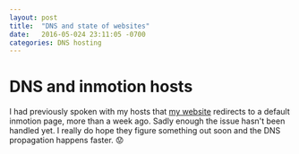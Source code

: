 ```yaml
---
layout: post
title:  "DNS and state of websites"
date:   2016-05-024 23:11:05 -0700
categories: DNS hosting
---
```

# DNS and inmotion hosts

I had previously spoken with my hosts that [my website](http://vgvenkataraman.com) redirects to a default inmotion page, more than a week ago.
Sadly enough the issue hasn't been handled yet. I really do hope they figure something out soon and the DNS propagation happens faster. :worried:
